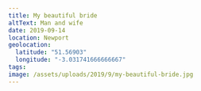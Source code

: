 ```yaml
---
title: My beautiful bride
altText: Man and wife
date: 2019-09-14
location: Newport
geolocation: 
  latitude: "51.56903"
  longitude: "-3.031741666666667"
tags: 
image: /assets/uploads/2019/9/my-beautiful-bride.jpg
---
```

